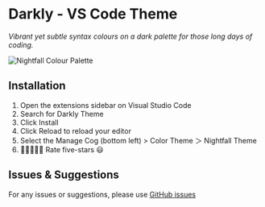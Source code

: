 # Darkly - VS Code Theme

_Vibrant yet subtle syntax colours on a dark palette for those long days of coding._

![Nightfall Colour Palette](https://raw.githubusercontent.com/ayush-lal/darkly-vscode-theme/main/images/colour_palette.png)

## Installation

1. Open the extensions sidebar on Visual Studio Code
1. Search for Darkly Theme
1. Click Install
1. Click Reload to reload your editor
1. Select the Manage Cog (bottom left) > Color Theme ＞ Nightfall Theme
1. 🌟🌟🌟🌟🌟 Rate five-stars 😃

## Issues & Suggestions

For any issues or suggestions, please use [GitHub issues](https://github.com/ayush-lal/darkly-vscode-theme/issues)
